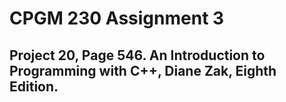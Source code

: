 # CPGM 230 Assignment 3

## Project 20, Page 546. An Introduction to Programming with C++, Diane Zak, Eighth Edition.